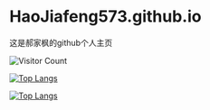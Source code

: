 # HaoJiafeng573.github.io

这是郝家枫的github个人主页

![Visitor Count](https://profile-counter.glitch.me/Christmas/count.svg)

[![Top Langs](https://github-readme-stats.vercel.app/api/top-langs/?username=Christmas)](https://github.com/Christmas/github-readme-stats)

[![Top Langs](https://github-readme-stats.vercel.app/api/top-langs/?username=Christmas&layout=compact)](https://github.com/HaoJiafeng573/github-readme-stats)

